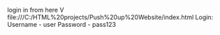 login in from here V
file:///C:/HTML%20projects/Push%20up%20Website/index.html
Login:
Username - user
Password - pass123

